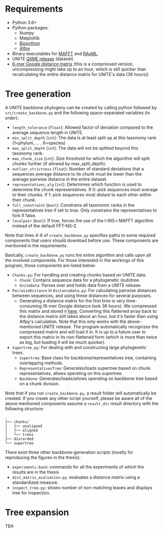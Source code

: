 # Requirements
* Python 3.6+
* Python packages:
    * Numpy
    * Matplotlib
    * [Biopython](https://biopython.org/wiki/Download)
    * [Alfpy](https://pypi.org/project/alfpy/)
* Binary executables for [MAFFT](https://mafft.cbrc.jp/alignment/software/) and [RAxML](https://github.com/stamatak/standard-RAxML). 
* UNITE [QIIME release](https://doi.org/10.15156/BIO/1264708) (dataset)
* [6-mer Google distance matrix](https://doi.org/10.5281/zenodo.6799940) (this is a compressed version, uncompressing might take up to an hour, which is still quicker than recalculating the entire distance matrix for UNITE's data (36 hours))

# Tree generation
A UNITE backbone phylogeny can be created by calling python followed by `src/create_backbone.py` and the following space-separated variables (in order):
* `length_tolerance` (`float`): Allowed factor of deviation compared to the average sequence length in UNITE.
* `min_split_depth` (`int`): The data is at least split up at this taxonomy rank (1=phylum, ... , 6=species)
* `max_split_depth` (`int`): The data will not be splitted beyond this taxonomy rank.
* `max_chunk_size` (`int`): Size threshold for which the algorithm will split chunks further (if allowed by max_split_depth).
* `outlier_strictness` (`float`): Number of standard deviations that a sequences average distance to its chunk must be lower than the average pairwise distance in the entire dataset.
* `representatives_alg` (`int`): Determines which function is used to determine the chunk representatives. If 0: pick sequences most average to their chunks. If 1: pick sequences most distant to each other within their chunk. 
* `full_constraint` (`bool`): Constrains all taxonomic ranks in the representatives tree if set to true. Only constrains the representatives to fork if false.
* `localpair` (`bool`): If true, forces the use of the l-INS-i MAFFT algorithm instead of the default FFT-NS-2.

Note that lines 4-8 of `create_backbone.py` specifies paths to some required components that users should download before use. These components are mentioned in the requirements.

Basically, `create_backbone.py` runs the entire algorithm and calls upon all the involved components. For those interested in the workings of this program, these components are listed below:
* `Chunks.py`: For handling and creating chunks based on UNITE data.
    * `Chunk`: Contains sequence data for a phylogenetic (sub)tree.
    * `UniteData`: Parses over and holds data from a UNITE release.
* `PairwiseDistance` in `DistanceData.py`: For calculating pairwise distances between sequences, and using these distances for several purposes.
    * Generating a distance matrix for the first time is very time-consuming (6-mer Google distance took 36 hours). We compressed this matrix and stored it [here](https://doi.org/10.5281/zenodo.6799940). Converting this flattened array back to the distance matrix still takes about an hour, but it's faster than using Alfpy's calculation. Note that this only works with the above-mentioned UNITE release. The program automatically recognizes the compressed matrix and will load it in. It is up to a future user to export this matrix in its non-flattened form (which is more than twice as big, but loading it will be much quicker).
* `Supertree.py`: For dealing with and constructing large phylogenetic trees.
    * `Supertree`: Base class for backbone/representatives tree, containing overlapping methods.
    * `RepresentativesTree`: Generates/loads supertree based on chunk representatives, allows operating on this supertree.
    * `Backbone`: Generates/loads/allows operating on backbone tree based on a chunk division.

Note that if you run `create_backbone.py`, a result folder will automatically be created. If you create any other script yourself, please be aware all of the above mentioned components assume a `result_dir` result directory with the following structure: 

    .
    ├── chunks/
    │   ├── unaligned
    │   ├── aligned
    │   └── trees
    ├── discarded
    └── supertree

There exist three other backbone-generation scripts (mostly for reproducing the figures in the thesis):
* `experiments.bash`: commands for all the experiments of which the results are in the thesis
* `dist_matrix_evaluation.py`: evaluates a distance matrix using a standardized measure.
* `inspect_tree.py`: shows number of non-matching leaves and displays tree for inspection.

# Tree expansion
TBA
